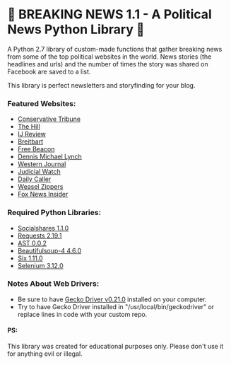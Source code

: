 # :statue_of_liberty: BREAKING NEWS 1.1 - A Political News Python Library :statue_of_liberty:

A Python 2.7 library of custom-made functions that gather breaking news from some of the top political websites in the world. News stories (the headlines and urls) and the number of times the story was shared on Facebook are saved to a list.

This library is perfect newsletters and storyfinding for your blog.

### Featured Websites:
 * [Conservative Tribune](https://www.conservativetribune.com)
 * [The Hill](http://thehill.com/)
 * [IJ Review](https://ijr.com/)
 * [Breitbart](http://www.breitbart.com/)
 * [Free Beacon](http://freebeacon.com/)
 * [Dennis Michael Lynch](http://dennismichaellynch.com/)
 * [Western Journal](https://www.westernjournal.com/)
 * [Judicial Watch](http://www.judicialwatch.org/)
 * [Daily Caller](http://dailycaller.com/)
 * [Weasel Zippers](https://www.weaselzippers.us/)
 * [Fox News Insider](http://www.insider.foxnews.com/)

### Required Python Libraries:
* [Socialshares 1.1.0](https://pypi.org/project/socialshares/)
* [Requests 2.19.1](https://pypi.org/project/requests/)
* [AST 0.0.2](https://pypi.org/project/AST/)
* [Beautifulsoup-4 4.6.0](https://pypi.org/project/beautifulsoup4/)
* [Six 1.11.0](https://pypi.org/project/six/)
* [Selenium 3.12.0](https://pypi.org/project/selenium/)

### Notes About Web Drivers:
* Be sure to have [Gecko Driver v0.21.0](https://github.com/mozilla/geckodriver/releases) installed on your computer.
* Try to have Gecko Driver installed in "/usr/local/bin/geckodriver" or replace lines in code with your custom repo.

#### PS:
This library was created for educational purposes only. Please don't use it for anything evil or illegal.
